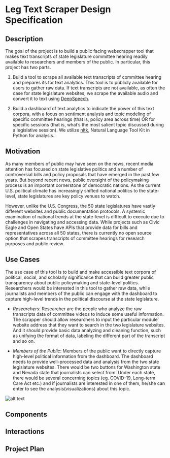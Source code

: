 # Leg Text Scraper Design Specification

## Description

The goal of the project is to build a public facing webscrapper tool that makes text transcripts of state legislature committee 
hearing readily available to researchers and members of the public.  In particular, this project has two parts. 

1. Build a tool to scrape all available text transcripts of committee hearing and prepares its for text analytics. This 
tool is to publicly available for users to gather raw data. If text transcripts are not available, as often the case for state legislature websites, we scrape the available audio and convert it to text using [DeepSpeech](https://deepspeech.readthedocs.io/en/r0.9/).

2. Build a dashboard of text analytics to indicate the power of this text corpora, with a focus on 
sentiment analysis and topic modeling of specific committee hearings (that is, policy area across time) OR for specific sessions 
(that is, what’s the most salient topic discussed during a legislative session). We utilize [nltk](http://ntlk.org), Natural Language Tool Kit 
in Python for analysis.

## Motivation

As many members of public may have seen on the news, recent media attention has focused on state legislative politics and a 
number of controversial bills and policy proposals that have emerged in the past few years. But beyond recent news, public 
oversight of the policymaking process is an important cornerstone of democratic nations. As the current U.S. political climate 
has increasingly shifted national politics to the state-level, state legislatures are key policy venues to watch.

However, unlike the U.S. Congress, the 50 state legislatures have vastly different websites and public documentation protocols. 
A systemic examination of national trends at the state-level is difficult to execute due to challenges in navigating and 
accessing data. While projects such as Civic Eagle and Open States have APIs that provide data for bills and representatives 
across all 50 states, there is currently no open source option that scrapes transcripts of committee hearings for research purposes and public review.

## Use Cases

The use case of this tool is to build and make accessible text corpora of political, social, and scholarly significance that can build greater public transparency about public policymaking and state-level politics. Researchers would be interested in this tool to gather raw data, while journalists and members of the public can engage with the dashboard to capture high-level trends in the political discourse at the state legislature.

- *Researchers*: Researcher are the people who analyze the raw transcripts data of committee videos to induce some useful information. The scrapper should allow researchers to input the particular module’ website address that they want to search in the two legislature websites. And it should provide basic data analyzing and cleaning function, such as unifying the format of data, labeling the different part of the transcript and so on.

- *Members of the Public*: Members of the public want to directly capture high-level political information from the dashboard. The dashboard needs to provide well-processed data and analysis from the two state legislature websites. There would be two buttons for Washington state and Nevada state that journalists can select from. Under each state, there would be several concerning topics (eg. COVID-19, Long-term Care Act etc.) and if journalists are interested in one of them, he/she can enter to see the analysis(visualizations) about this topic.

![alt text](https://github.com/ka-chang/leg-text-scraper/blob/main/doc/Flow%20chart.PNG)
## Components

## Interactions

## Project Plan
